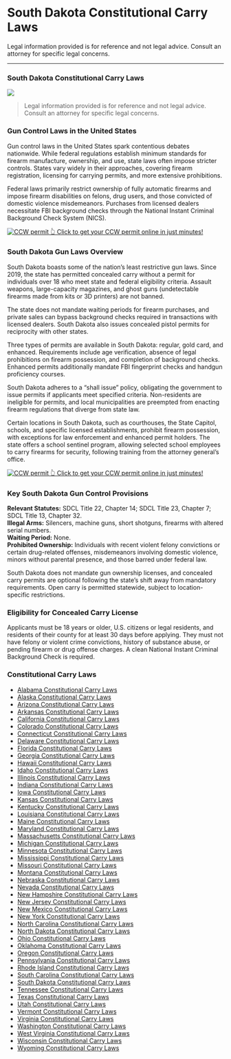# South Dakota Constitutional Carry Laws

Legal information provided is for reference and not legal advice. Consult an attorney for specific legal concerns. 

* * *

### South Dakota Constitutional Carry Laws

![](https://cdn-images-1.medium.com/max/1200/1*cw7tzcpw0k-0liJ7ACALsg.png)

> Legal information provided is for reference and not legal advice. Consult an attorney for specific legal concerns.

### Gun Control Laws in the United States

Gun control laws in the United States spark contentious debates nationwide. While federal regulations establish minimum standards for firearm manufacture, ownership, and use, state laws often impose stricter controls. States vary widely in their approaches, covering firearm registration, licensing for carrying permits, and more extensive prohibitions.

Federal laws primarily restrict ownership of fully automatic firearms and impose firearm disabilities on felons, drug users, and those convicted of domestic violence misdemeanors. Purchases from licensed dealers necessitate FBI background checks through the National Instant Criminal Background Check System (NICS).

<a href="https://serp.ly/ccw">
<div>
    <img src="https://cdn-images-1.medium.com/max/1200/1*aCmvRhaa5Xjz4zDZxHzAjg.png" alt="CCW permit">
    👆 Click to get your CCW permit online in just minutes!
</div>
</a>

### South Dakota Gun Laws Overview

South Dakota boasts some of the nation’s least restrictive gun laws. Since 2019, the state has permitted concealed carry without a permit for individuals over 18 who meet state and federal eligibility criteria. Assault weapons, large-capacity magazines, and ghost guns (undetectable firearms made from kits or 3D printers) are not banned.

The state does not mandate waiting periods for firearm purchases, and private sales can bypass background checks required in transactions with licensed dealers. South Dakota also issues concealed pistol permits for reciprocity with other states.

Three types of permits are available in South Dakota: regular, gold card, and enhanced. Requirements include age verification, absence of legal prohibitions on firearm possession, and completion of background checks. Enhanced permits additionally mandate FBI fingerprint checks and handgun proficiency courses.

South Dakota adheres to a “shall issue” policy, obligating the government to issue permits if applicants meet specified criteria. Non-residents are ineligible for permits, and local municipalities are preempted from enacting firearm regulations that diverge from state law.

Certain locations in South Dakota, such as courthouses, the State Capitol, schools, and specific licensed establishments, prohibit firearm possession, with exceptions for law enforcement and enhanced permit holders. The state offers a school sentinel program, allowing selected school employees to carry firearms for security, following training from the attorney general’s office.


<a href="https://serp.ly/ccw">
<div>
    <img src="https://cdn-images-1.medium.com/max/1200/1*TMCVgNoKp2NAtvLSAMkaJg.png" alt="CCW permit">
    👆 Click to get your CCW permit online in just minutes!
</div>
</a>


### Key South Dakota Gun Control Provisions

**Relevant Statutes:** SDCL Title 22, Chapter 14; SDCL Title 23, Chapter 7; SDCL Title 13, Chapter 32.  
**Illegal Arms:** Silencers, machine guns, short shotguns, firearms with altered serial numbers.  
**Waiting Period:** None.  
**Prohibited Ownership:** Individuals with recent violent felony convictions or certain drug-related offenses, misdemeanors involving domestic violence, minors without parental presence, and those barred under federal law.

South Dakota does not mandate gun ownership licenses, and concealed carry permits are optional following the state’s shift away from mandatory requirements. Open carry is permitted statewide, subject to location-specific restrictions.

### Eligibility for Concealed Carry License

Applicants must be 18 years or older, U.S. citizens or legal residents, and residents of their county for at least 30 days before applying. They must not have felony or violent crime convictions, history of substance abuse, or pending firearm or drug offense charges. A clean National Instant Criminal Background Check is required.


### Constitutional Carry Laws

- [Alabama Constitutional Carry Laws](https://github.com/universityofguns/laws/blob/main/constitutional-carry-laws/Alabama-Constitutional-Carry-Laws.md)
- [Alaska Constitutional Carry Laws](https://github.com/universityofguns/laws/blob/main/constitutional-carry-laws/Alaska-Constitutional-Carry-Laws.md)
- [Arizona Constitutional Carry Laws](https://github.com/universityofguns/laws/blob/main/constitutional-carry-laws/Arizona-Constitutional-Carry-Laws.md)
- [Arkansas Constitutional Carry Laws](https://github.com/universityofguns/laws/blob/main/constitutional-carry-laws/Arkansas-Constitutional-Carry-Laws.md)
- [California Constitutional Carry Laws](https://github.com/universityofguns/laws/blob/main/constitutional-carry-laws/California-Constitutional-Carry-Laws.md)
- [Colorado Constitutional Carry Laws](https://github.com/universityofguns/laws/blob/main/constitutional-carry-laws/Colorado-Constitutional-Carry-Laws.md)
- [Connecticut Constitutional Carry Laws](https://github.com/universityofguns/laws/blob/main/constitutional-carry-laws/Connecticut-Constitutional-Carry-Laws.md)
- [Delaware Constitutional Carry Laws](https://github.com/universityofguns/laws/blob/main/constitutional-carry-laws/Delaware-Constitutional-Carry-Laws.md)
- [Florida Constitutional Carry Laws](https://github.com/universityofguns/laws/blob/main/constitutional-carry-laws/Florida-Constitutional-Carry-Laws.md)
- [Georgia Constitutional Carry Laws](https://github.com/universityofguns/laws/blob/main/constitutional-carry-laws/Georgia-Constitutional-Carry-Laws.md)
- [Hawaii Constitutional Carry Laws](https://github.com/universityofguns/laws/blob/main/constitutional-carry-laws/Hawaii-Constitutional-Carry-Laws.md)
- [Idaho Constitutional Carry Laws](https://github.com/universityofguns/laws/blob/main/constitutional-carry-laws/Idaho-Constitutional-Carry-Laws.md)
- [Illinois Constitutional Carry Laws](https://github.com/universityofguns/laws/blob/main/constitutional-carry-laws/Illinois-Constitutional-Carry-Laws.md)
- [Indiana Constitutional Carry Laws](https://github.com/universityofguns/laws/blob/main/constitutional-carry-laws/Indiana-Constitutional-Carry-Laws.md)
- [Iowa Constitutional Carry Laws](https://github.com/universityofguns/laws/blob/main/constitutional-carry-laws/Iowa-Constitutional-Carry-Laws.md)
- [Kansas Constitutional Carry Laws](https://github.com/universityofguns/laws/blob/main/constitutional-carry-laws/Kansas-Constitutional-Carry-Laws.md)
- [Kentucky Constitutional Carry Laws](https://github.com/universityofguns/laws/blob/main/constitutional-carry-laws/Kentucky-Constitutional-Carry-Laws.md)
- [Louisiana Constitutional Carry Laws](https://github.com/universityofguns/laws/blob/main/constitutional-carry-laws/Louisiana-Constitutional-Carry-Laws.md)
- [Maine Constitutional Carry Laws](https://github.com/universityofguns/laws/blob/main/constitutional-carry-laws/Maine-Constitutional-Carry-Laws.md)
- [Maryland Constitutional Carry Laws](https://github.com/universityofguns/laws/blob/main/constitutional-carry-laws/Maryland-Constitutional-Carry-Laws.md)
- [Massachusetts Constitutional Carry Laws](https://github.com/universityofguns/laws/blob/main/constitutional-carry-laws/Massachusetts-Constitutional-Carry-Laws.md)
- [Michigan Constitutional Carry Laws](https://github.com/universityofguns/laws/blob/main/constitutional-carry-laws/Michigan-Constitutional-Carry-Laws.md)
- [Minnesota Constitutional Carry Laws](https://github.com/universityofguns/laws/blob/main/constitutional-carry-laws/Minnesota-Constitutional-Carry-Laws.md)
- [Mississippi Constitutional Carry Laws](https://github.com/universityofguns/laws/blob/main/constitutional-carry-laws/Mississippi-Constitutional-Carry-Laws.md)
- [Missouri Constitutional Carry Laws](https://github.com/universityofguns/laws/blob/main/constitutional-carry-laws/Missouri-Constitutional-Carry-Laws.md)
- [Montana Constitutional Carry Laws](https://github.com/universityofguns/laws/blob/main/constitutional-carry-laws/Montana-Constitutional-Carry-Laws.md)
- [Nebraska Constitutional Carry Laws](https://github.com/universityofguns/laws/blob/main/constitutional-carry-laws/Nebraska-Constitutional-Carry-Laws.md)
- [Nevada Constitutional Carry Laws](https://github.com/universityofguns/laws/blob/main/constitutional-carry-laws/Nevada-Constitutional-Carry-Laws.md)
- [New Hampshire Constitutional Carry Laws](https://github.com/universityofguns/laws/blob/main/constitutional-carry-laws/New-Hampshire-Constitutional-Carry-Laws.md)
- [New Jersey Constitutional Carry Laws](https://github.com/universityofguns/laws/blob/main/constitutional-carry-laws/New-Jersey-Constitutional-Carry-Laws.md)
- [New Mexico Constitutional Carry Laws](https://github.com/universityofguns/laws/blob/main/constitutional-carry-laws/New-Mexico-Constitutional-Carry-Laws.md)
- [New York Constitutional Carry Laws](https://github.com/universityofguns/laws/blob/main/constitutional-carry-laws/New-York-Constitutional-Carry-Laws.md)
- [North Carolina Constitutional Carry Laws](https://github.com/universityofguns/laws/blob/main/constitutional-carry-laws/North-Carolina-Constitutional-Carry-Laws.md)
- [North Dakota Constitutional Carry Laws](https://github.com/universityofguns/laws/blob/main/constitutional-carry-laws/North-Dakota-Constitutional-Carry-Laws.md)
- [Ohio Constitutional Carry Laws](https://github.com/universityofguns/laws/blob/main/constitutional-carry-laws/Ohio-Constitutional-Carry-Laws.md)
- [Oklahoma Constitutional Carry Laws](https://github.com/universityofguns/laws/blob/main/constitutional-carry-laws/Oklahoma-Constitutional-Carry-Laws.md)
- [Oregon Constitutional Carry Laws](https://github.com/universityofguns/laws/blob/main/constitutional-carry-laws/Oregon-Constitutional-Carry-Laws.md)
- [Pennsylvania Constitutional Carry Laws](https://github.com/universityofguns/laws/blob/main/constitutional-carry-laws/Pennsylvania-Constitutional-Carry-Laws.md)
- [Rhode Island Constitutional Carry Laws](https://github.com/universityofguns/laws/blob/main/constitutional-carry-laws/Rhode-Island-Constitutional-Carry-Laws.md)
- [South Carolina Constitutional Carry Laws](https://github.com/universityofguns/laws/blob/main/constitutional-carry-laws/South-Carolina-Constitutional-Carry-Laws.md)
- [South Dakota Constitutional Carry Laws](https://github.com/universityofguns/laws/blob/main/constitutional-carry-laws/South-Dakota-Constitutional-Carry-Laws.md)
- [Tennessee Constitutional Carry Laws](https://github.com/universityofguns/laws/blob/main/constitutional-carry-laws/Tennessee-Constitutional-Carry-Laws.md)
- [Texas Constitutional Carry Laws](https://github.com/universityofguns/laws/blob/main/constitutional-carry-laws/Texas-Constitutional-Carry-Laws.md)
- [Utah Constitutional Carry Laws](https://github.com/universityofguns/laws/blob/main/constitutional-carry-laws/Utah-Constitutional-Carry-Laws.md)
- [Vermont Constitutional Carry Laws](https://github.com/universityofguns/laws/blob/main/constitutional-carry-laws/Vermont-Constitutional-Carry-Laws.md)
- [Virginia Constitutional Carry Laws](https://github.com/universityofguns/laws/blob/main/constitutional-carry-laws/Virginia-Constitutional-Carry-Laws.md)
- [Washington Constitutional Carry Laws](https://github.com/universityofguns/laws/blob/main/constitutional-carry-laws/Washington-Constitutional-Carry-Laws.md)
- [West Virginia Constitutional Carry Laws](https://github.com/universityofguns/laws/blob/main/constitutional-carry-laws/West-Virginia-Constitutional-Carry-Laws.md)
- [Wisconsin Constitutional Carry Laws](https://github.com/universityofguns/laws/blob/main/constitutional-carry-laws/Wisconsin-Constitutional-Carry-Laws.md)
- [Wyoming Constitutional Carry Laws](https://github.com/universityofguns/laws/blob/main/constitutional-carry-laws/Wyoming-Constitutional-Carry-Laws.md)